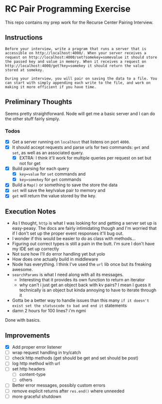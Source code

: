 # RC Pair Programming Exercise

This repo contains my prep work for the Recurse Center Pairing Interview. 

## Instructions

```
Before your interview, write a program that runs a server that is accessible on http://localhost:4000/. When your server receives a request on http://localhost:4000/set?somekey=somevalue it should store the passed key and value in memory. When it receives a request on http://localhost:4000/get?key=somekey it should return the value stored at somekey.

During your interview, you will pair on saving the data to a file. You can start with simply appending each write to the file, and work on making it more efficient if you have time.
```

## Preliminary Thoughts

Seems pretty straightforward. Node will get me a basic server and I can do the other stuff fairly simply.

### Todos

- [x] Get a server running on `localhost` that listens on port `4000`. 
- [x] It should accept requests and parse urls for two commands: `get` and `set`, as well as an associated query.
  - [x] EXTRA: I think it'll work for multiple queries per request on set but not for get
- [x] Build parsing for each query
  - [x] `key=value` for `set` commands and
  - [x] `key=somekey` for `get` commands
- [x] Build a `Map()` or something to save the store the data
- [x] `set` will save the key/value pair to memory and 
- [x] `get` will return the value stored by the key.

## Execution Notes

- As I thought, `http` is what I was looking for and getting a server set up is easy-peasy. The docs are fairly intimidating though and I'm worried that if I don't set up the proper event responses it'll bug out. 
- I wonder if this would be easier to do as class with methods...
- Figuring out correct types is still a pain in the butt. I'm sure I don't have my IDE set up correctly
- Not sure how I'll do error handling yet but yolo
- How does one actually build in middleware
- Node has everything. I think I've used the `url` lib once but its freaking awesome.
- `searchParams` is what I need along with all its messages. 
  - Interesting that it provides its own function to return an iterator
  - why can't i just get an object back with kv pairs? I mean I guess it technically is an object but kinda annoying to have to iterate through it
- Gotta be a better way to handle issues than this many `if it doesn't exist set the statuscode to bad and end it` statements
- damn 2 hours for 100 lines? i'm ngmi

Done with basics.

## Improvements
- [x] Add proper error listener
- [ ] wrap request handling in try/catch
- [ ] check http methods (get should be get and set should be post)
- [ ] log http method with url
- [ ] set http headers
  - [ ] content-type
  - [ ] others
- [ ] Better error messages, possibly custom errors
- [ ] remove explicit returns after `res.end()` where unneeded
- [ ] more graceful shutdown